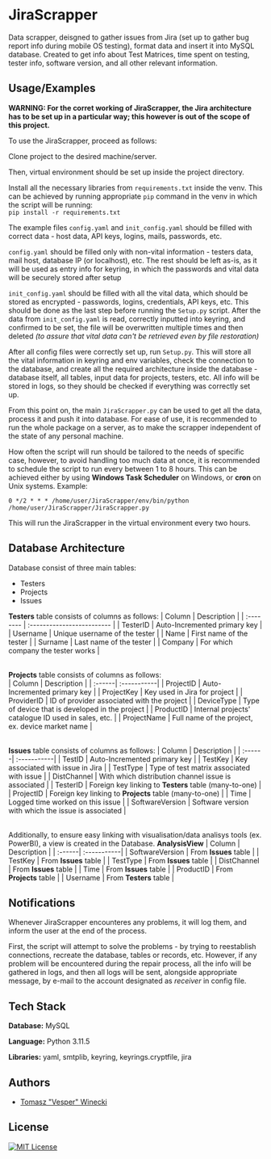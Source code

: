 
# JiraScrapper

Data scrapper, deisgned to gather issues from Jira (set up to gather bug report info during mobile OS testing), format data and insert it into MySQL database. Created to get info about Test Matrices, time spent on testing, tester info, software version, and all other relevant information.


## Usage/Examples

**WARNING: For the corret working of JiraScrapper, the Jira architecture has to be set up in a particular way; this however is out of the scope of this project.**

To use the JiraScrapper, proceed as follows:

Clone project to the desired machine/server.  

Then, virtual environment should be set up inside the project directory.

Install all the necessary libraries from `requirements.txt` inside the venv. This can be achieved by running appropriate `pip` command in the venv in which the script will be running:  
`pip install -r requirements.txt`

The example files `config.yaml` and `init_config.yaml` should be filled with correct data - host data, API keys, logins, mails, passwords, etc.  

`config.yaml` should be filled only with non-vital information - testers data, mail host, database IP (or localhost), etc. The rest should be left as-is, as it will be used as entry info for keyring, in which the passwords and vital data will be securely stored after setup  

`init_config.yaml` should be filled with all the vital data, which should be stored as encrypted - passwords, logins, credentials, API keys, etc. This should be done as the last step before running the `Setup.py` script. After the data from `init_config.yaml` is read, correctly inputted into keyring, and confirmed to be set, the file will be overwritten multiple times and then deleted *(to assure that vital data can't be retrieved even by file restoration)*

After all config files were correctly set up, run `Setup.py`. This will store all the vital information in keyring and env variables, check the connection to the database, and create all the required architecture inside the database - database itself, all tables, input data for projects, testers, etc. All info will be stored in logs, so they should be checked if everything was correctly set up.

From this point on, the main `JiraScrapper.py` can be used to get all the data, process it and push it into database. For ease of use, it is recommended to run the whole package on a server, as to make the scrapper independent of the state of any personal machine.

How often the script will run should be tailored to the needs of specific case, however, to avoid handling too much data at once, it is recommended to schedule the script to run every between 1 to 8 hours. This can be achieved either by using **Windows Task Scheduler** on Windows, or **cron** on Unix systems. Example:

```
0 */2 * * * /home/user/JiraScrapper/env/bin/python /home/user/JiraScrapper/JiraScrapper.py 
```
This will run the JiraScrapper in the virtual environment every two hours.

## Database Architecture

Database consist of three main tables:
- Testers
- Projects
- Issues

**Testers** table consists of columns as follows:
| Column | Description                |
| :-------- | :------------------------- |
| TesterID | Auto-Incremented primary key | 
| Username | Unique username of the tester |
| Name | First name of the tester |
| Surname | Last name of the tester |
| Company | For which company the tester works |  

\
**Projects** table consists of columns as follows:  
| Column | Description |
| :------| :-----------|
| ProjectID | Auto-Incremented primary key |
| ProjectKey | Key used in Jira for project |
| ProviderID | ID of provider associated with the project |
| DeviceType | Type of device that is developed in the project |
| ProductID | Internal projects' catalogue ID used in sales, etc. |
| ProjectName | Full name of the project, ex. device market name |

\
**Issues** table consists of columns as follows:
| Column | Description |
| :------| :-----------|
| TestID | Auto-Incremented primary key |
| TestKey | Key associated with issue in Jira |
| TestType | Type of test matrix associated with issue |
| DistChannel | With which distribution channel issue is associated |
| TesterID | Foreign key linking to **Testers** table (many-to-one) |
| ProjectID | Foreign key linking to **Projects** table (many-to-one) |
| Time | Logged time worked on this issue |
| SoftwareVersion | Software version with which the issue is associated |

\
Additionally, to ensure easy linking with visualisation/data analisys tools (ex. PowerBI), a view is created in the Database.
**AnalysisView**
| Column | Description |
| :------| :-----------|
| SoftwareVersion | From **Issues** table |
| TestKey | From **Issues** table |
| TestType | From **Issues** table |
| DistChannel | From **Issues** table |
| Time | From **Issues** table |
| ProductID | From **Projects** table |
| Username | From **Testers** table |


## Notifications

Whenever JiraScrapper encounteres any problems, it will log them, and inform the user at the end of the process.

First, the script will attempt to solve the problems - by trying to reestablish connections, recreate the database, tables or records, etc. However, if any problem will be encountered during the repair process, all the info will be gathered in logs, and then all logs will be sent, alongside appropriate message, by e-mail to the account designated as *receiver* in config file.

## Tech Stack

**Database:** MySQL

**Language:** Python 3.11.5

**Libraries:** yaml, smtplib, keyring, keyrings.cryptfile, jira


## Authors

- [Tomasz "Vesper" Winecki](https://github.com/Vessov)


## License

[![MIT License](https://img.shields.io/badge/License-MIT-green.svg)](https://choosealicense.com/licenses/mit/)
